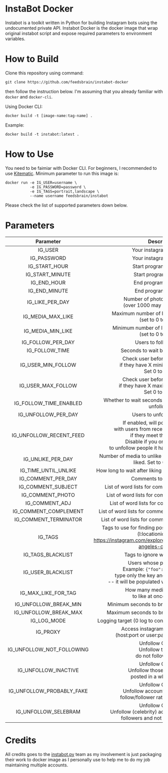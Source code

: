 # InstaBot Docker

Instabot is a toolkit written in Python for building Instagram bots using the undocumented private API. Instabot Docker is the docker image that wrap original instabot script and expose required parameters to environment variables.

# How to Build

Clone this repository using command:
```
git clone https://github.com/feedsbrain/instabot-docker
```
then follow the instruction below. I'm assuming that you already familiar with `docker` and `docker-cli`.

Using Docker CLI: 
```
docker build -t [image-name:tag-name] .
```
Example: 
```
docker build -t instabot:latest .
```

# How to Use

You need to be faimiar with Docker CLI. For beginners, I recommended to use [Kitematic](https://kitematic.com/). Minimum parameter to run this image is:

```
docker run -e IG_USER=username \
           -e IG_PASSWORD=password \
           -e IG_TAGS=portrait,landscape \
           --name username feedsbrain/instabot
```

Please check the list of supported parameters down below.

# Parameters
|         Parameter         |                                                                                               Description                                                                                                |     Default value     |
| :-----------------------: | :------------------------------------------------------------------------------------------------------------------------------------------------------------------------------------------------------: | :-------------------: |
|          IG_USER          |                                                                                         Your instagram username                                                                                          |                       |
|        IG_PASSWORD        |                                                                                         Your instagram password                                                                                          |                       |
|       IG_START_HOUR       |                                                                                        Start program at the hour                                                                                         |           0           |
|      IG_START_MINUTE      |                                                                                         Start program at the min                                                                                         |           0           |
|        IG_END_HOUR        |                                                                                         End program at the hour                                                                                          |          23           |
|       IG_END_MINUTE       |                                                                                          End program at the min                                                                                          |          59           |
|      IG_LIKE_PER_DAY      |                                                                  Number of photos to like per day<br/>(over 1000 may cause throttling)                                                                   |         1000          |
|     IG_MEDIA_MAX_LIKE     |                                                                   Maximum number of likes on photos to like<br/>(set to 0 to disable)                                                                    |           0           |
|     IG_MEDIA_MIN_LIKE     |                                                                   Minimum number of likes on photos to like<br/>(set to 0 to disable)                                                                    |           0           |
|     IG_FOLLOW_PER_DAY     |                                                                                         Users to follow per day                                                                                          |           0           |
|      IG_FOLLOW_TIME       |                                                                                    Seconds to wait before unfollowing                                                                                    |    18000 (5 hours)    |
|    IG_USER_MIN_FOLLOW     |                                                      Check user before following them<br/>if they have X minimum of followers.<br/>Set 0 to disable                                                      |           0           |
|    IG_USER_MAX_FOLLOW     |                                                      Check user before following them<br/>if they have X maximum of followers.<br/>Set 0 to disable                                                      |           0           |
|  IG_FOLLOW_TIME_ENABLED   |                                                                      Whether to wait seconds set in follow_time before unfollowing                                                                       |         True          |
|    IG_UNFOLLOW_PER_DAY    |                                                                                        Users to unfollow per day                                                                                         |           0           |
|  IG_UNFOLLOW_RECENT_FEED  | If enabled, will populate database<br/>with users from recent feed and unfollow<br/>if they meet the conditions.<br/>Disable if you only want the bot<br/>to unfollow people it has previously followed. |         True          |
|     IG_UNLIKE_PER_DAY     |                                                            Number of media to unlike that the bot has previously liked. Set to 0 to disable.                                                             |           0           |
|   IG_TIME_UNTIL_UNLIKE    |                                                                        How long to wait after liking media before unliking them.                                                                         |    259200 (3 days)    |
|    IG_COMMENT_PER_DAY     |                                                                                         Comments to post per day                                                                                         |           0           |
|    IG_COMMENT_SUBJECT     |                                                                            List of word lists for comment subject generation                                                                             |    ['this','your']    |
|     IG_COMMENT_PHOTO      |                                                                             List of word lists for comment photo generation                                                                              |  ['photo','picture']  |
|      IG_COMMENT_ADJ       |                                                                              List of word lists for comment adj generation                                                                               |   ['looks','feels']   |
|   IG_COMMENT_COMPLEMENT   |                                                                           List of word lists for comment complement generation                                                                           |   ['great','good']    |
|   IG_COMMENT_TERMINATOR   |                                                                           List of word lists for comment terminator generation                                                                           |   ['!','!!','!!!']    |
|          IG_TAGS          |                     Tags to use for finding posts by hasthag or location<br/>(l:locationid from e.g.<br/>https://instagram.com/explore/locations/212999109/los-angeles-california/)                      | ['cat','l:212999109'] |
|     IG_TAGS_BLACKLIST     |                                                                                     Tags to ignore when liking posts                                                                                     |          []           |
|     IG_USER_BLACKLIST     |                   Users whose posts to ignore.<br/>Example: `{"foo": "", "bar": ""}`<br/>type only the key and leave value empty<br/>-- it will be populated with userids on startup.                    |          {}           |
|    IG_MAX_LIKE_FOR_TAG    |                                                                      How many media of a given tag<br/>to like at once (out of 21)                                                                       |           5           |
|   IG_UNFOLLOW_BREAK_MIN   |                                                                                Minimum seconds to break between unfollows                                                                                |          15           |
|   IG_UNFOLLOW_BREAK_MAX   |                                                                                Maximum seconds to break between unfollows                                                                                |          30           |
|        IG_LOG_MODE        |                                                                       Logging target (0 log to console, 1 log to file, 2 no log.)                                                                        |           0           |
|         IG_PROXY          |                                                               Access instagram through a proxy.<br/>(host:port or user:password@host:port)                                                               |                       |
| IG_UNFOLLOW_NOT_FOLLOWING |                                                                  Unfollow Condition:<br/>Unfollow those who<br/>do not follow you back                                                                   |         True          |
|   IG_UNFOLLOW_INACTIVE    |                                                           Unfollow Condition:<br/>Unfollow those who have not<br/>posted in a while (inactive)                                                           |         True          |
| IG_UNFOLLOW_PROBABLY_FAKE |                                                     Unfollow Condition:<br/>Unfollow accounts which skewed<br/>follow/follower ratio (probably fake)                                                     |         True          |
|   IG_UNFOLLOW_SELEBRAM    |                                                Unfollow Condition:<br/>Unfollow (celebrity) accounts with too many<br/>followers and not enough following                                                |         False         |

# Credits

All credits goes to the [instabot.py](https://github.com/instabot-py/instabot.py) team as my involvement is just packaging their work to docker image as I personally use to help me to do my job maintaining multiple accounts.